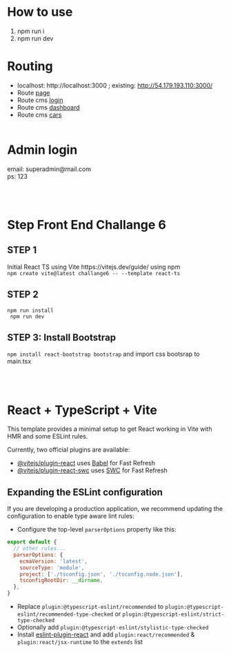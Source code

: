 # How to use
1. npm run i
2. npm run dev
# Routing
- localhost: http://localhost:3000 ; existing:  http://54.179.193.110:3000/
- Route [page](http://localhost:3000)
- Route cms [login](http://localhost:3000/cms/admin-login)
- Route cms [dashboard](http://localhost:3000/cms/dashboard)
- Route cms [cars](http://localhost:3000/cms/dashboard/cars)
<br><br>
<h1> Admin login</h1>
email: superadmin@mail.com <br>
ps: 123

<br><br>

# Step Front End Challange 6
<h2>STEP 1</h2>
Initial React TS using Vite <a>https://vitejs.dev/guide/</a> using npm<br>
<code>npm create vite@latest challange6 -- --template react-ts</code>
<h2>STEP 2</h2>
<code>npm run install <br> npm run dev</code>
<h2>STEP 3: Install Bootstrap</h2>
<code>npm install react-bootstrap bootstrap</code> and import css bootsrap to main.tsx

<br><br>

# React + TypeScript + Vite

This template provides a minimal setup to get React working in Vite with HMR and some ESLint rules.

Currently, two official plugins are available:

- [@vitejs/plugin-react](https://github.com/vitejs/vite-plugin-react/blob/main/packages/plugin-react/README.md) uses [Babel](https://babeljs.io/) for Fast Refresh
- [@vitejs/plugin-react-swc](https://github.com/vitejs/vite-plugin-react-swc) uses [SWC](https://swc.rs/) for Fast Refresh

## Expanding the ESLint configuration

If you are developing a production application, we recommend updating the configuration to enable type aware lint rules:

- Configure the top-level `parserOptions` property like this:

```js
export default {
  // other rules...
  parserOptions: {
    ecmaVersion: 'latest',
    sourceType: 'module',
    project: ['./tsconfig.json', './tsconfig.node.json'],
    tsconfigRootDir: __dirname,
  },
}
```

- Replace `plugin:@typescript-eslint/recommended` to `plugin:@typescript-eslint/recommended-type-checked` or `plugin:@typescript-eslint/strict-type-checked`
- Optionally add `plugin:@typescript-eslint/stylistic-type-checked`
- Install [eslint-plugin-react](https://github.com/jsx-eslint/eslint-plugin-react) and add `plugin:react/recommended` & `plugin:react/jsx-runtime` to the `extends` list
